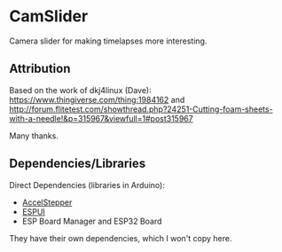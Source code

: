 # CamSlider

Camera slider for making timelapses more interesting.

## Attribution

Based on the work of dkj4linux (Dave): https://www.thingiverse.com/thing:1984162 and http://forum.flitetest.com/showthread.php?24251-Cutting-foam-sheets-with-a-needle!&p=315967&viewfull=1#post315967

Many thanks.

## Dependencies/Libraries

Direct Dependencies (libraries in Arduino):
 - [AccelStepper](http://www.airspayce.com/mikem/arduino/AccelStepper/)
 - [ESPUI](https://github.com/s00500/ESPUI)
 - ESP Board Manager and ESP32 Board
 
They have their own dependencies, which I won't copy here.
